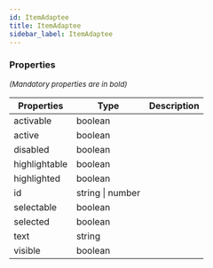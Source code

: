 ```yaml
---
id: ItemAdaptee
title: ItemAdaptee
sidebar_label: ItemAdaptee
---
```




### Properties

<font size="2"><i>(Mandatory properties are in bold)</i></font>

| Properties | Type | Description |
| --------- | ---- | ----------- |
| activable | boolean |  |
| active | boolean |  |
| disabled | boolean |  |
| highlightable | boolean |  |
| highlighted | boolean |  |
| id | string \| number |  |
| selectable | boolean |  |
| selected | boolean |  |
| text | string |  |
| visible | boolean |  |
